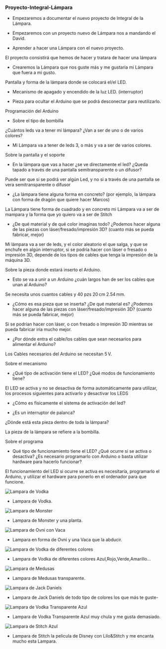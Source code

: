 ### Proyecto-Integral-Lámpara

* Empezaremos a documentar el nuevo proyecto de Integral de la Lámpara.

* Empezaremos con un proyecto nuevo de Lámpara nos a mandando el David.

* Aprender a hacer una Lámpara con el nuevo proyecto.

El proyecto consistirá que hemos de hacer y tratara de hacer una lámpara

* Crearemos la Lámpara que nos guste más y me gustaría mi Lámpara que fuera a mi gusto.

Pantalla y forma de la lámpara donde se colocará el/el LED.

* Mecanismo de apagado y encendido de la luz LED. (interruptor)

* Pieza para ocultar el Arduino que se podrá desconectar para reutilizarlo.

Programación del Arduino

* Sobre el tipo de bombilla

¿Cuántos leds va a tener mi lámpara? ¿Van a ser de uno o de varios colores?

* Mi Lámpara va a tener de leds 3, o más y va a ser de varios colores.

Sobre la pantalla y el soporte

* En la lámpara que vas a hacer ¿se ve directamente el led? ¿Queda tapado a través de una pantalla semitransparente o un difusor?

Puede ser que si se podrá ver algún Led, y no si a través de una pantalla se vera semitransparente o difusor

* ¿La lámpara tiene alguna forma en concreto? (por ejemplo, la lámpara con forma de dragón que quiere hacer Marcos)

La Lámpara tiene forma de cuadrado y en concreto mi Lámpara va a ser de mampara y la forma que yo quiero va a ser de Stitch

* ¿De qué material y de qué color imaginas todo? ¿Podemos hacer alguna de las piezas con láser/fresado/impresión 3D? (cuanto más se pueda fabricar, mejor)

Mi lámpara va a ser de leds, y el color aleatorio el que salga, y que se enchufe en algún interruptor, si se podría hacer con láser o fresado o impresión 3D, depende de los tipos de cables que tenga la impresión de la máquina 3D.

Sobre la pieza donde estará inserto el Arduino.

* Esto se va a unir a un Arduino ¿cuán largos han de ser los cables que unan al Arduino?

Se necesita unos cuantos cables y 40 pzs 20 cm 2.54 mm.

* ¿Cómo es esa pieza que se inserta? ¿De qué material es? ¿Podemos hacer alguna de las piezas con láser/fresado/impresión 3D? (cuanto más se pueda fabricar, mejor)

Si se podrían hacer con láser, o con fresado o Impresión 3D mientras se pueda fabricar iría mucho mejor.

* ¿Por dónde entra el cable/los cables que sean necesarios para alimentar el Arduino?

Los Cables necesarios del Arduino se necesitan 5 V.

Sobre el mecanismo

* ¿Qué tipo de activación tiene el LED? ¿Qué modos de funcionamiento tiene?

El LED se activa y no se desactiva de forma automáticamente para utilizar, los procesos siguientes para activarlo y desactivar los LEDS

* ¿Cómo es físicamente el sistema de activación del led?

* ¿Es un interruptor de palanca?

¿Dónde está esta pieza dentro de toda la lámpara?

La pieza de la lámpara se refiere a la bombilla.

Sobre el programa

* Qué tipo de funcionamiento tiene el LED? ¿Qué ocurre si se activa o desactiva? ¿Es necesario programarlo con Arduino o basta utilizar hardware para hacerlo funcionar?

El funcionamiento del LED si ocurre se activa es necesitaría, programarlo el Arduino, y utilizar el hardware para ponerlo en el ordenador para que funcione.

![Lampara de Vodka](https://raw.githubusercontent.com/XXDARKNIGHTXX/Proyecto-Integral-Lampara-2021/main/6331b5717139d06de5cdf037979d9bf2.jpg)

* Lampara de Vodka.

![Lampara de Monster](https://raw.githubusercontent.com/XXDARKNIGHTXX/Proyecto-Integral-Lampara-2021/main/905a46ca041a8f379a9c67ac185fffa4.jpg)

* Lampara de Monster y una planta.

![Lampara de Ovni con Vaca](https://raw.githubusercontent.com/XXDARKNIGHTXX/Proyecto-Integral-Lampara-2021/main/2d2a76a74196d66a9d780aae27f3953e.jpg)

* Lampara en forma de Ovni y una Vaca que la abducir.

![Lampara de Vodka de diferentes colores](https://raw.githubusercontent.com/XXDARKNIGHTXX/Proyecto-Integral-Lampara-2021/main/49f5b9263477e5fb20edf0b0daf31d96.jpg)

* Lampara de Vodka de diferentes colores Azul,Rojo,Verde,Amarillo...

![Lampara de Medusas](https://raw.githubusercontent.com/XXDARKNIGHTXX/Proyecto-Integral-Lampara-2021/main/7aad35cc1d3600117de84f0040a1a4ab.jpg)

* Lampara de Medusas transparente.

![Lampara de Jack Daniels](https://raw.githubusercontent.com/XXDARKNIGHTXX/Proyecto-Integral-Lampara-2021/main/75c28623b10f49668eb781507b418bd7.jpg)

* Lampara de Jack Daniels de todo tipo de colores los que más te guste-

![Lampara de Vodka Transparente Azul](https://raw.githubusercontent.com/XXDARKNIGHTXX/Proyecto-Integral-Lampara-2021/main/cd39ffcaae2ac44d2999e5d808b3b5c9.jpg)

* Lampara de Vodka Transparente Azul muy chula y me gusta demasiado.

![Lampara de Stitch Azul](https://raw.githubusercontent.com/XXDARKNIGHTXX/Proyecto-Integral-Lampara-2021/main/5e99abefc338a0215973c311e497ebb4.jpg)

* Lampara de Stitch la pelicula de Disney con Lilo&Stitch y me encanta mucho esta Lampara.
